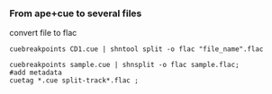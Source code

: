 ### From ape+cue to several files
convert file to flac

```
cuebreakpoints CD1.cue | shntool split -o flac "file_name".flac
```
```
cuebreakpoints sample.cue | shnsplit -o flac sample.flac;
#add metadata
cuetag *.cue split-track*.flac ;
```

